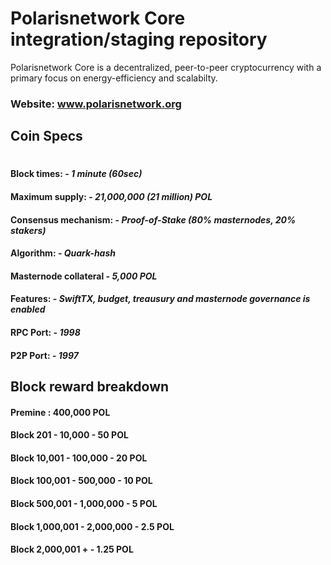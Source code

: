 # Polarisnetwork Core integration/staging repository

Polarisnetwork Core is a decentralized, peer-to-peer cryptocurrency with a primary focus on energy-efficiency and scalabilty.

### Website: www.polarisnetwork.org

## Coin Specs

#

#### Block times: - *1 minute (60sec)* 
#### Maximum supply: - *21,000,000 (21 million) POL*
#### Consensus mechanism: - *Proof-of-Stake (80% masternodes, 20% stakers)*
#### Algorithm: - *Quark-hash* 
#### Masternode collateral - *5,000 POL*  
#### Features: - *SwiftTX, budget, treausury and masternode governance is enabled* 
#### RPC Port: - *1998* 
#### P2P Port: - *1997* 

## Block reward breakdown

#### Premine : 400,000 POL
#### Block 201 - 10,000 - 50 POL
#### Block 10,001 - 100,000 - 20 POL
#### Block 100,001 - 500,000 - 10 POL
#### Block 500,001 - 1,000,000 - 5 POL
#### Block 1,000,001 - 2,000,000 - 2.5 POL
#### Block 2,000,001 + - 1.25 POL






